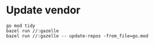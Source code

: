 # Update vendor

    go mod tidy
    bazel run //:gazelle
    bazel run //:gazelle -- update-repos -from_file=go.mod

